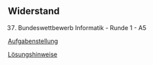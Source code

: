 ## Widerstand

37. Bundeswettbewerb Informatik - Runde 1 - A5

[Aufgabenstellung](./widerstand.pdf)

[Lösungshinweise](./widerstand_loesungshinweise.pdf)
